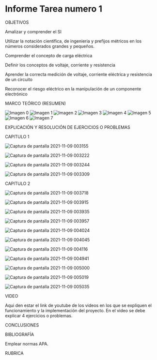 # Informe Tarea numero 1 

OBJETIVOS

Amalizar y comprender el SI 

Utilizar la notaciòn científica, de ingenieria y prefijos métricos en los números considerados grandes y pequeños.

Comprender el concepto de carga eléctrica  

Definir los conceptos de voltaje, corriente y resistencia

Aprender la correcta medición de voltaje, corriente eléctrica y resistencia de un circuito

Reconocer el riesgo eléctrico en la manipulación de un componente electrónico




MARCO TEÓRICO (RESUMEN)

![Imagen 0](https://user-images.githubusercontent.com/93899720/140927732-77e72f81-72ee-4292-9d27-cd1d77cf7101.jpg)
![Imagen 1](https://user-images.githubusercontent.com/93899720/140927735-e1e16321-a96d-49dd-bb4a-d54ac2bc6746.jpg)
![Imagen 2](https://user-images.githubusercontent.com/93899720/140927739-d1a23b93-5d56-4537-85bb-aa1b0c770500.jpg)
![Imagen 3](https://user-images.githubusercontent.com/93899720/140927740-7543f8b8-6a5c-491b-9367-d762e726718b.jpg)
![Imagen 4](https://user-images.githubusercontent.com/93899720/140927742-eabe49cc-f45e-45bc-a541-00c2c976d9be.jpg)
![Imagen 5](https://user-images.githubusercontent.com/93899720/140927744-dafc4b9d-1f67-4cad-9ea1-0785cee8d3b9.jpg)
![Imagen 6](https://user-images.githubusercontent.com/93899720/140927745-63c40f06-3545-4f2d-a615-bbc888a954de.jpg)
![Imagen 7](https://user-images.githubusercontent.com/93899720/140927746-32ef69b7-44ac-47fc-a8e4-365cd5805b6f.jpg)



EXPLICACIÓN Y RESOLUCIÓN DE EJERCICIOS O PROBLEMAS

CAPITULO 1

![Captura de pantalla 2021-11-09 003155](https://user-images.githubusercontent.com/93899720/140869114-597b79bd-f824-41cb-97fa-d0b2ad90ed90.png)


![Captura de pantalla 2021-11-09 003222](https://user-images.githubusercontent.com/93899720/140869119-90a60ba7-42c3-4735-9e3b-b38619b2384a.png)


![Captura de pantalla 2021-11-09 003244](https://user-images.githubusercontent.com/93899720/140869120-841dfdc0-df35-493d-88b9-3e9e3e672412.png)


![Captura de pantalla 2021-11-09 003309](https://user-images.githubusercontent.com/93899720/140869122-66f2766a-c46b-4603-8eb8-c1bc4e2bc851.png)


CAPITULO 2


![Captura de pantalla 2021-11-09 003718](https://user-images.githubusercontent.com/93899720/140869027-346cd9d2-2e46-4a96-b9b1-7255e16d332f.png)


![Captura de pantalla 2021-11-09 003915](https://user-images.githubusercontent.com/93899720/140869030-6f43201a-c7f8-474a-9ee3-3b7a41fa0fa7.png)


![Captura de pantalla 2021-11-09 003935](https://user-images.githubusercontent.com/93899720/140869032-7c4e0c2d-a5fb-4bd3-8df2-b1bc03e676e2.png)


![Captura de pantalla 2021-11-09 003957](https://user-images.githubusercontent.com/93899720/140869033-faae8c7c-53c6-4650-ae45-7fb42f1253df.png)


![Captura de pantalla 2021-11-09 004024](https://user-images.githubusercontent.com/93899720/140869035-c93a56da-7a9f-45d7-89e1-6c408faac790.png)


![Captura de pantalla 2021-11-09 004045](https://user-images.githubusercontent.com/93899720/140869036-2563c554-9223-44c6-aad2-a78719534b3a.png)


![Captura de pantalla 2021-11-09 004116](https://user-images.githubusercontent.com/93899720/140869037-dfdabdbe-0db1-45ae-a83b-5f4644308e48.png)


![Captura de pantalla 2021-11-09 004941](https://user-images.githubusercontent.com/93899720/140869859-4716af12-1443-4ae9-83d8-2029728a0987.png)


![Captura de pantalla 2021-11-09 005000](https://user-images.githubusercontent.com/93899720/140869861-3daf1cb8-9d40-4896-9d4b-8eec5f28e001.png)


![Captura de pantalla 2021-11-09 005019](https://user-images.githubusercontent.com/93899720/140869862-57b2cbc0-0fac-49b3-ae9c-11fce7070ac5.png)


![Captura de pantalla 2021-11-09 005035](https://user-images.githubusercontent.com/93899720/140869864-504122ec-bf2f-4c20-a4d6-2d7e87b8810c.png)


VIDEO

Aqui den estar el link de youtube de los videos en los que se expliquen el funcionamiento y la implementación del proyecto. En el video se debe explicar 4 ejercicios o problemas.

CONCLUSIONES



BIBLIOGRAFÍA

Emplear normas APA.

RUBRICA

